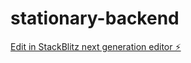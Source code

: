 # stationary-backend

[Edit in StackBlitz next generation editor ⚡️](https://stackblitz.com/~/github.com/MRAB-B/stationary-backend)